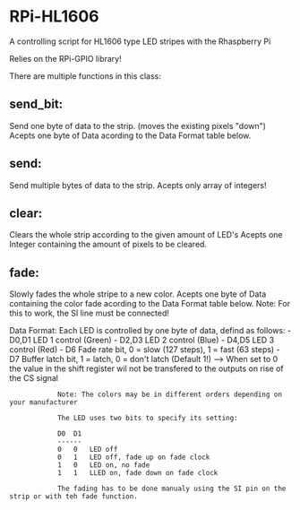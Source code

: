 RPi-HL1606
==========

A controlling script for HL1606 type LED stripes with the Rhaspberry Pi 

Relies on the RPi-GPIO library!


There are multiple functions in this class:

send_bit:
--------
Send one byte of data to the strip. (moves the existing pixels "down")
Acepts one byte of Data acording to the Data Format table below.


send:
----
Send multiple bytes of data to the strip. 
Acepts only array of integers!

clear:
-------
Clears the whole strip according to the given amount of LED's
Acepts one Integer containing the amount of pixels to be cleared.

fade:
-----
Slowly fades the whole stripe to a new color.
Acepts one byte of Data containing the color fade acording to the Data Format table below.
Note: For this to work, the SI line must be connected!



Data Format: Each LED is controlled by one byte of data, defind as follows:
					- D0,D1 LED 1 control (Green)
					- D2,D3 LED 2 control (Blue)
					- D4,D5 LED 3 control (Red)
					- D6 	Fade rate bit, 0 = slow (127 steps), 1 = fast (63 steps)
					- D7 	Buffer latch bit, 1 = latch, 0 = don't latch (Default 1!)
						--> When set to 0 the value in the shift register wil not be transfered to the outputs on rise of the CS signal
					
				Note: The colors may be in different orders depending on your manufacturer

				The LED uses two bits to specify its setting:
				
				D0 	D1
				------
				0	0	LED off
				0	1	LED off, fade up on fade clock
				1	0	LED on, no fade
				1	1 	LLED on, fade down on fade clock
				
				The fading has to be done manualy using the SI pin on the strip or with teh fade function.